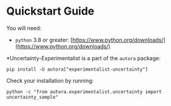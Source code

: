 # Quickstart Guide

You will need:

- `python` 3.8 or greater: [https://www.python.org/downloads/](https://www.python.org/downloads/)

*Uncertainty-Experimentalist is a part of the `autora` package:

```shell
pip install -U autora["experimentalist-uncertainty"]
```


Check your installation by running:
```shell
python -c "from autora.experimentalist.uncertainty import uncertainty_sample"
```
